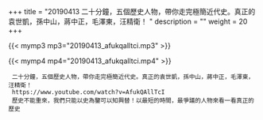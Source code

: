 +++
title = "20190413  二十分鐘，五個歷史人物，帶你走完極簡近代史。真正的袁世凱，孫中山，蔣中正，毛澤東，汪精衛！ "
description = ""
weight = 20
+++

{{< mymp3 mp3="20190413_afukqalltci.mp3" >}}

{{< mymp4 mp4="20190413_afukqalltci.mp4" >}}

     二十分鐘，五個歷史人物，帶你走完極簡近代史。真正的袁世凱，孫中山，蔣中正，毛澤東，汪精衛！ 
     https://www.youtube.com/watch?v=AfukQAllTcI 
     歷史不能重來，我們只能以史為鑒可以知興替！以最短的時間，最爭議的人物來看一看真正的歷史 

